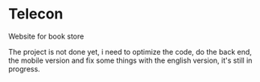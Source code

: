 # Telecon
Website for book store

The project is not done yet, i need to optimize the code, do the back end, the mobile version and fix some things with the english version, it's still in progress.
